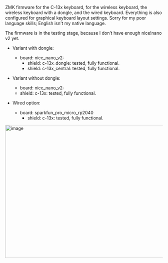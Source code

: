 ZMK firmware for the C-13x keyboard, for the wireless keyboard, the wireless keyboard with a dongle, and the wired keyboard.
Everything is also configured for graphical keyboard layout settings.
Sorry for my poor language skills; English isn't my native language.

The firmware is in the testing stage, because I don’t have enough nice!nano v2 yet.

- Variant with dongle:
  - board: nice_nano_v2:
    - shield: c-13x_dongle: tested, fully functional.
    - shield: c-13x_central: tested, fully functional.

- Variant without dongle:
    - board: nice_nano_v2: 
    - shield: c-13x: tested, fully functional.

- Wired option:
  - board: sparkfun_pro_micro_rp2040
    - shield: c-13x: tested, fully functional.
  

<img width="875" height="424" alt="image" src="https://github.com/user-attachments/assets/3f893f0e-f72b-45be-97f3-608652085af9" />
